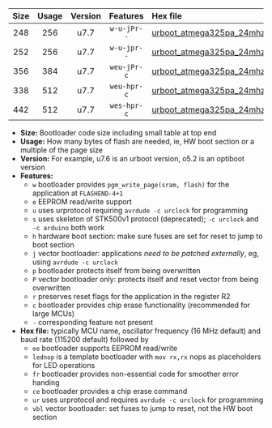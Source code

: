 |Size|Usage|Version|Features|Hex file|
|:-:|:-:|:-:|:-:|:--|
|248|256|u7.7|`w-u-jPr--`|[urboot_atmega325pa_24mhz_500000bps_lednop_ur_vbl.hex](https://raw.githubusercontent.com/stefanrueger/urboot.hex/main/mcus/atmega325pa/fcpu_24mhz/500000_bps/urboot_atmega325pa_24mhz_500000bps_lednop_ur_vbl.hex)|
|252|256|u7.7|`w-u-jpr--`|[urboot_atmega325pa_24mhz_500000bps_lednop_fr_ur_vbl.hex](https://raw.githubusercontent.com/stefanrueger/urboot.hex/main/mcus/atmega325pa/fcpu_24mhz/500000_bps/urboot_atmega325pa_24mhz_500000bps_lednop_fr_ur_vbl.hex)|
|356|384|u7.7|`weu-jPr-c`|[urboot_atmega325pa_24mhz_500000bps_ee_lednop_fr_ce_ur_vbl.hex](https://raw.githubusercontent.com/stefanrueger/urboot.hex/main/mcus/atmega325pa/fcpu_24mhz/500000_bps/urboot_atmega325pa_24mhz_500000bps_ee_lednop_fr_ce_ur_vbl.hex)|
|338|512|u7.7|`weu-hpr-c`|[urboot_atmega325pa_24mhz_500000bps_ee_lednop_fr_ce_ur.hex](https://raw.githubusercontent.com/stefanrueger/urboot.hex/main/mcus/atmega325pa/fcpu_24mhz/500000_bps/urboot_atmega325pa_24mhz_500000bps_ee_lednop_fr_ce_ur.hex)|
|442|512|u7.7|`wes-hpr-c`|[urboot_atmega325pa_24mhz_500000bps_ee_lednop_fr_ce.hex](https://raw.githubusercontent.com/stefanrueger/urboot.hex/main/mcus/atmega325pa/fcpu_24mhz/500000_bps/urboot_atmega325pa_24mhz_500000bps_ee_lednop_fr_ce.hex)|

- **Size:** Bootloader code size including small table at top end
- **Usage:** How many bytes of flash are needed, ie, HW boot section or a multiple of the page size
- **Version:** For example, u7.6 is an urboot version, o5.2 is an optiboot version
- **Features:**
  + `w` bootloader provides `pgm_write_page(sram, flash)` for the application at `FLASHEND-4+1`
  + `e` EEPROM read/write support
  + `u` uses urprotocol requiring `avrdude -c urclock` for programming
  + `s` uses skeleton of STK500v1 protocol (deprecated); `-c urclock` and `-c arduino` both work
  + `h` hardware boot section: make sure fuses are set for reset to jump to boot section
  + `j` vector bootloader: applications *need to be patched externally*, eg, using `avrdude -c urclock`
  + `p` bootloader protects itself from being overwritten
  + `P` vector bootloader only: protects itself and reset vector from being overwritten
  + `r` preserves reset flags for the application in the register R2
  + `c` bootloader provides chip erase functionality (recommended for large MCUs)
  + `-` corresponding feature not present
- **Hex file:** typically MCU name, oscillator frequency (16 MHz default) and baud rate (115200 default) followed by
  + `ee` bootloader supports EEPROM read/write
  + `lednop` is a template bootloader with `mov rx,rx` nops as placeholders for LED operations
  + `fr` bootloader provides non-essential code for smoother error handing
  + `ce` bootloader provides a chip erase command
  + `ur` uses urprotocol and requires `avrdude -c urclock` for programming
  + `vbl` vector bootloader: set fuses to jump to reset, not the HW boot section
